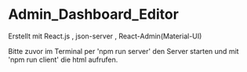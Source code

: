 ﻿# Admin_Dashboard_Editor
 Erstellt mit React.js , json-server , React-Admin(Material-UI)
 
 Bitte zuvor im Terminal per 'npm run server' den Server starten und mit 'npm run client' die html aufrufen.
